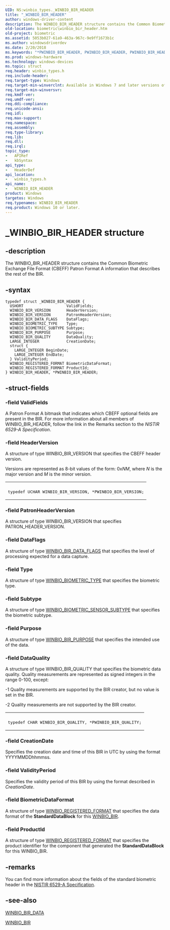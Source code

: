 ```yaml
---
UID: NS:winbio_types._WINBIO_BIR_HEADER
title: "_WINBIO_BIR_HEADER"
author: windows-driver-content
description: The WINBIO_BIR_HEADER structure contains the Common Biometric Exchange File Format (CBEFF) Patron Format A information that describes the rest of the BIR.
old-location: biometric\winbio_bir_header.htm
old-project: biometric
ms.assetid: 5053b027-61a9-463a-967c-9e9ff1673b1c
ms.author: windowsdriverdev
ms.date: 2/20/2018
ms.keywords: "*PWINBIO_BIR_HEADER, PWINBIO_BIR_HEADER, PWINBIO_BIR_HEADER structure pointer [Biometric Devices], WINBIO_BIR_HEADER, WINBIO_BIR_HEADER structure [Biometric Devices], _WINBIO_BIR_HEADER, biometric.winbio_bir_header, biometric_ref_1e5e4af7-36a5-414b-8c26-7a266c38272c.xml, winbio_types/PWINBIO_BIR_HEADER, winbio_types/WINBIO_BIR_HEADER"
ms.prod: windows-hardware
ms.technology: windows-devices
ms.topic: struct
req.header: winbio_types.h
req.include-header: 
req.target-type: Windows
req.target-min-winverclnt: Available in Windows 7 and later versions of Windows.
req.target-min-winversvr: 
req.kmdf-ver: 
req.umdf-ver: 
req.ddi-compliance: 
req.unicode-ansi: 
req.idl: 
req.max-support: 
req.namespace: 
req.assembly: 
req.type-library: 
req.lib: 
req.dll: 
req.irql: 
topic_type:
-	APIRef
-	kbSyntax
api_type:
-	HeaderDef
api_location:
-	winbio_types.h
api_name:
-	WINBIO_BIR_HEADER
product: Windows
targetos: Windows
req.typenames: WINBIO_BIR_HEADER
req.product: Windows 10 or later.
---
```


# _WINBIO_BIR_HEADER structure


## -description


The WINBIO_BIR_HEADER structure contains the Common Biometric Exchange File Format (CBEFF) Patron Format A information that describes the rest of the BIR.


## -syntax


````
typedef struct _WINBIO_BIR_HEADER {
  USHORT                   ValidFields;
  WINBIO_BIR_VERSION       HeaderVersion;
  WINBIO_BIR_VERSION       PatronHeaderVersion;
  WINBIO_BIR_DATA_FLAGS    DataFlags;
  WINBIO_BIOMETRIC_TYPE    Type;
  WINBIO_BIOMETRIC_SUBTYPE Subtype;
  WINBIO_BIR_PURPOSE       Purpose;
  WINBIO_BIR_QUALITY       DataQuality;
  LARGE_INTEGER            CreationDate;
  struct {
    LARGE_INTEGER BeginDate;
    LARGE_INTEGER EndDate;
  } ValidityPeriod;
  WINBIO_REGISTERED_FORMAT BiometricDataFormat;
  WINBIO_REGISTERED_FORMAT ProductId;
} WINBIO_BIR_HEADER, *PWINBIO_BIR_HEADER;
````


## -struct-fields




### -field ValidFields

A Patron Format A bitmask that indicates which CBEFF optional fields are present in the BIR. For more information about all members of WINBIO_BIR_HEADER, follow the link in the Remarks section to the <i>NISTIR 6529-A Specification</i>. 


### -field HeaderVersion

A structure of type WINBIO_BIR_VERSION that specifies the CBEFF header version.

Versions are represented as 8-bit values of the form: 0x<i>NM</i>, where <i>N</i> is the major version and <i>M</i> is the minor version.

<div class="code"><span codelanguage=""><table>
<tr>
<th></th>
</tr>
<tr>
<td>
<pre>typedef UCHAR WINBIO_BIR_VERSION, *PWINBIO_BIR_VERSION;</pre>
</td>
</tr>
</table></span></div>

### -field PatronHeaderVersion

A structure of type WINBIO_BIR_VERSION that specifies PATRON_HEADER_VERSION.


### -field DataFlags

A structure of type <a href="https://msdn.microsoft.com/library/windows/hardware/ff536461">WINBIO_BIR_DATA_FLAGS</a> that specifies the level of processing expected for a data capture.


### -field Type

A structure of type <a href="https://msdn.microsoft.com/library/windows/hardware/ff536458">WINBIO_BIOMETRIC_TYPE</a> that specifies the biometric type.


### -field Subtype

A structure of type <a href="https://msdn.microsoft.com/library/windows/hardware/ff536457">WINBIO_BIOMETRIC_SENSOR_SUBTYPE</a> that specifies the biometric subtype.


### -field Purpose

A structure of type <a href="https://msdn.microsoft.com/library/windows/hardware/ff536463">WINBIO_BIR_PURPOSE</a> that specifies the intended use of the data.


### -field DataQuality

A structure of type WINBIO_BIR_QUALITY that specifies the biometric data quality. Quality measurements are represented as signed integers in the range 0-100, except:

-1  Quality measurements are supported by the BIR creator, but no value is set in the BIR.

-2  Quality measurements are not supported by the BIR creator.

<div class="code"><span codelanguage=""><table>
<tr>
<th></th>
</tr>
<tr>
<td>
<pre>typedef CHAR WINBIO_BIR_QUALITY, *PWINBIO_BIR_QUALITY;</pre>
</td>
</tr>
</table></span></div>

### -field CreationDate

Specifies the creation date and time of this BIR in UTC by using the format YYYYMMDDhhmmss.


### -field ValidityPeriod

Specifies the validity period of this BIR by using the format described in <i>CreationDate</i>.


### -field BiometricDataFormat

A structure of type <a href="..\winbio_types\ns-winbio_types-_winbio_registered_format.md">WINBIO_REGISTERED_FORMAT</a> that specifies the data format of the <b>StandardDataBlock</b> for this <a href="..\winbio_types\ns-winbio_types-_winbio_bir.md">WINBIO_BIR</a>.


### -field ProductId

A structure of type <a href="..\winbio_types\ns-winbio_types-_winbio_registered_format.md">WINBIO_REGISTERED_FORMAT</a> that specifies the product identifier for the component that generated the <b>StandardDataBlock</b> for this WINBIO_BIR.


## -remarks



You can find more information about the fields of the standard biometric header in the <a href="http://go.microsoft.com/fwlink/p/?linkid=133328">NISTIR 6529-A Specification</a>.




## -see-also

<a href="..\winbio_types\ns-winbio_types-_winbio_bir_data.md">WINBIO_BIR_DATA</a>



<a href="..\winbio_types\ns-winbio_types-_winbio_bir.md">WINBIO_BIR</a>



 

 


